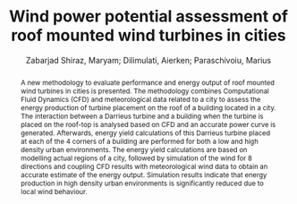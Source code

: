---
layout: technique
title: "Wind power potential assessment of roof mounted wind turbines in cities"
classifications:
    system_type: "False"
    technique: "False"
    design_study: "False"
    evaluation: "False"
    data: "False"
    analysis: "True"
    generation: "False"
    curation_and_transformation: "False"
    management: "False"
    modeling: "True"
    urban_analysis: "True"
    visualization: "False"
    sunlight_access: "False"
    wind_ventilation: "True"
    view_impact: "False"
    energy: "False"
    damage_and_disaster_management: "False"
    climate: "False"
    sound: "False"
    property_cadastre: "False"
    others: "False"
    lookup: "False"
    browse: "True"
    locate: "False"
    explore: "False"
    identify: "True"
    compare: "True"
    summarize: "False"
    distribution: "True"
    trends: "False"
    outliers: "False"
    extremes: "True"
    features: "True"
    target_discovery: "False"
    target_access: "True"
    spatial_relation: "True"
    buildings: "True"
    streets: "False"
    nature: "False"
    uniform_discretization: "True"
    structural_subdivision: "False"
    univariate: "True"
    multivariate: "False"
    volumetric: "True"
    temporal: "False"
    sensing: "False"
    statistical: "False"
    simulation_based: "True"
    learning_based: "False"
    surveyed: "False"
    site: "True"
    block: "True"
    multi_block: "False"
    city: "False"
    va_wo_model: "False"
    post_model: "False"
    model_integrated: "False"
    assisted_models: "False"
    overlay: "True"
    embedded: "False"
    linked: "False"
    temporal_jx: "False"
    spatial_jx: "False"
    filter: "False"
    aggregate: "False"
    embed: "False"
    glyphs: "True"
    bar_charts: "False"
    scatterplots: "False"
    matrix: "False"
    parallel_coordinates: "False"
    map_2d: "True"
    map_3d: "True"
    walking: "False"
    steering: "False"
    selection_based: "False"
    manipulation_based: "True"
    distortion: "False"
    ghosting: "False"
    culling: "False"
    birds_view: "False"
    multi_view: "False"
    assisted_steering: "False"
    other: "False"
    vr_cave: "False"
    ar: "False"
    desktop: "True"
    mobile: "False"
    case_study: "True"
    user_study: "False"
    statistical_evaluation: "False"
    expert_interviews: "False"
key: "A7RJCE76"
item_type: "journalArticle"
publication_year: "2020"
author: "Zabarjad Shiraz, Maryam; Dilimulati, Aierken; Paraschivoiu, Marius"
publication_title: "Sustainable Cities and Society"
isbn: "nan"
issn: "22106707"
doi: "10.1016/j.scs.2019.101905"
url_paper: "https://linkinghub.elsevier.com/retrieve/pii/S2210670719315082"
abstract_note: "nan"
date_added: "2023-01-30 00:35:09"
date_modified: "2023-01-30 00:35:09"
access_date: "2023-01-30 00:35:09"
pages: "101905"
num_pages: "nan"
issue: "nan"
volume: "53.0"
number_of_volumes: "nan"
journal_abbreviation: "Sustainable Cities and Society"
short_title: "nan"
series: "nan"
series_number: "nan"
series_text: "nan"
series_title: "nan"
publisher: "nan"
place: "nan"
language: "en"
rights: "nan"
type: "nan"
archive: "nan"
archive_location: "nan"
library_catalog: "DOI.org (Crossref)"
call_number: "nan"
extra: "nan"
notes: "nan"
link_attachments: "nan"
manual_tags: "nan"
automatic_tags: "nan"
editor: "nan"
series_editor: "nan"
translator: "nan"
contributor: "nan"
attorney_agent: "nan"
book_author: "nan"
cast_member: "nan"
commenter: "nan"
composer: "nan"
cosponsor: "nan"
counsel: "nan"
interviewer: "nan"
producer: "nan"
recipient: "nan"
reviewed_author: "nan"
scriptwriter: "nan"
words_by: "nan"
guest: "nan"
number: "nan"
edition: "nan"
running_time: "nan"
scale: "nan"
medium: "nan"
artwork_size: "nan"
filing_date: "nan"
application_number: "nan"
assignee: "nan"
issuing_authority: "nan"
country: "nan"
meeting_name: "nan"
conference_name: "nan"
court: "nan"
references: "nan"
reporter: "nan"
legal_status: "nan"
priority_numbers: "nan"
programming_language: "nan"
version: "nan"
system: "nan"
code: "nan"
code_number: "nan"
section: "nan"
session: "nan"
committee: "nan"
history: "nan"
legislative_body: "nan"
abstract: "A new methodology to evaluate performance and energy output of roof mounted wind turbines in cities is presented. The methodology combines Computational Fluid Dynamics (CFD) and meteorological data related to a city to assess the energy production of turbine placement on the roof of a building located in a city. The interaction between a Darrieus turbine and a building when the turbine is placed on the roof-top is analysed based on CFD and an accurate power curve is generated. Afterwards, energy yield calculations of this Darrieus turbine placed at each of the 4 corners of a building are performed for both a low and high density urban environments. The energy yield calculations are based on modelling actual regions of a city, followed by simulation of the wind for 8 directions and coupling CFD results with meteorological wind data to obtain an accurate estimate of the energy output. Simulation results indicate that energy production in high density urban environments is significantly reduced due to local wind behaviour."
---